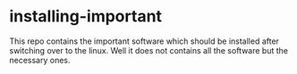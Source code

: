 # installing-important
This repo contains the important software which should be installed after switching over to the linux.
Well it does not contains all the software but the necessary ones.
